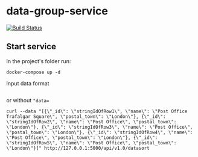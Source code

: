# data-group-service
[![Build Status](https://travis-ci.org/findexchange/data-group-service.svg?branch=master)](https://travis-ci.org/findexchange/data-group-service)
## Start service

In the project's folder run:
```
docker-compose up -d
```

Input data format
```curl --data "data=[{\"_id\": \"stringIdOfRow1\", \"name\": \"Post Office Trafalgar Square\", \"postal_town\": \"London\"}, {\"_id\": \"stringIdOfRow2\", \"name\": \"Post Office\", \"postal_town\": \"London\"}, {\"_id\": \"stringIdOfRow3\", \"name\": \"Post Office\", \"postal_town\": \"London\"}, {\"_id\": \"stringIdOfRow4\", \"name\": \"Post Office\", \"postal_town\": \"London\"}, {\"_id\": \"stringIdOfRow5\", \"name\": \"Post Office\", \"postal_town\": \"London\"}]" http://127.0.0.1:5000/api/v1.0/datasort
```
or without ```"data=```
```
curl --data "[{\"_id\": \"stringIdOfRow1\", \"name\": \"Post Office Trafalgar Square\", \"postal_town\": \"London\"}, {\"_id\": \"stringIdOfRow2\", \"name\": \"Post Office\", \"postal_town\": \"London\"}, {\"_id\": \"stringIdOfRow3\", \"name\": \"Post Office\", \"postal_town\": \"London\"}, {\"_id\": \"stringIdOfRow4\", \"name\": \"Post Office\", \"postal_town\": \"London\"}, {\"_id\": \"stringIdOfRow5\", \"name\": \"Post Office\", \"postal_town\": \"London\"}]" http://127.0.0.1:5000/api/v1.0/datasort

```
